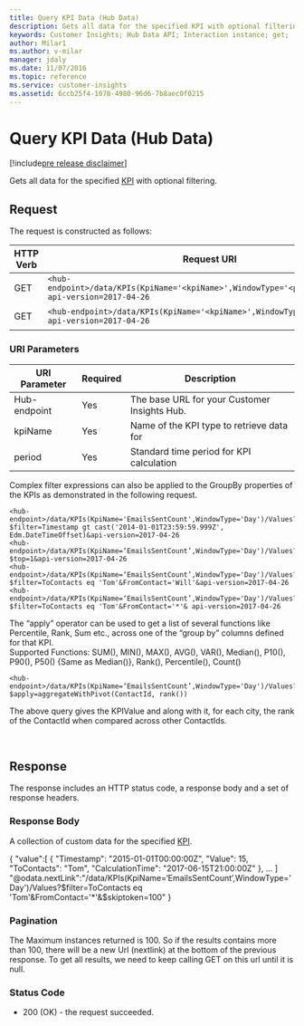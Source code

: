 ```yaml
---
title: Query KPI Data (Hub Data)
description: Gets all data for the specified KPI with optional filtering.
keywords: Customer Insights; Hub Data API; Interaction instance; get; 
author: Milar1
ms.author: v-milar
manager: jdaly
ms.date: 11/07/2016
ms.topic: reference
ms.service: customer-insights 
ms.assetid: 6ccb25f4-1078-4980-96d6-7b8aec0f0215
---
```


Query KPI Data (Hub Data)
=======================

[!include[pre release disclaimer](../../../includes/cc-beta-prerelease-disclaimer.md)]

Gets all data for the specified [KPI](../types/kpi.md) with optional filtering.


## Request 
The request is constructed as follows:

|**HTTP Verb**|**Request URI**|**Comments**|
|-------------|---------------|---------------|
|GET|`<hub-endpoint>/data/KPIs(KpiName='<kpiName>',WindowType='<period>')/Values?api-version=2017-04-26`|Gets all Kpi Values|
|GET|`<hub-endpoint>/data/KPIs(KpiName='<kpiName>',WindowType='<period>')?api-version=2017-04-26`|Get latest Kpi values|

### URI Parameters

|**URI Parameter**|**Required**|**Description**|
| --------------- | ---------- | ------------- |
|Hub-endpoint|Yes|The base URL for your Customer Insights Hub.|
|kpiName|Yes|Name of the KPI type to retrieve data for|
|period|Yes|Standard time period for KPI calculation|

Complex filter expressions can also be applied to the GroupBy properties of the KPIs as demonstrated in the following request.

```{http}  
<hub-endpoint>/data/KPIs(KpiName='EmailsSentCount',WindowType='Day')/Values?$filter=Timestamp gt cast('2014-01-01T23:59:59.999Z', Edm.DateTimeOffset)&api-version=2017-04-26
<hub-endpoint>/data/KPIs(KpiName=‘EmailsSentCount’,WindowType='Day')/Values?$top=1&api-version=2017-04-26
<hub-endpoint>/data/KPIs(KpiName=‘EmailsSentCount’,WindowType='Day')/Values?$filter=ToContacts eq 'Tom'&FromContact='Will'&api-version=2017-04-26
<hub-endpoint>/data/KPIs(KpiName=‘EmailsSentCount’,WindowType='Day')/Values?$filter=ToContacts eq 'Tom'&FromContact='*'& api-version=2017-04-26
```    

The “apply” operator can be used to get a list of several functions like Percentile, Rank, Sum etc., across one of the “group by” columns defined for that KPI.  
Supported Functions: SUM(), MIN(), MAX(), AVG(), VAR(), Median(), P10(), P90(), P50() {Same as Median()}, Rank(), Percentile(), Count() 

```{http}
<hub-endpoint>/data/KPIs(KpiName=‘EmailsSentCount’,WindowType='Day')/Values?$apply=aggregateWithPivot(ContactId, rank()) 
``` 
The above query gives the KPIValue and along with it, for each city, the rank of the ContactId when compared across other ContactIds.  

<br/>

## Response  
 The response includes an HTTP status code, a response body and a set of response headers.  


### Response Body  

A collection of custom data for the specified [KPI](../types/kpi.md). 

{
    "value":[
      {
       "Timestamp": "2015-01-01T00:00:00Z",
       "Value": 15,
       "ToContacts": "Tom",
       "CalculationTime": "2017-06-15T21:00:00Z"
       },
       ...
      ]
    "@odata.nextLink":"<hub-endpoint>/data/KPIs(KpiName=‘EmailsSentCount’,WindowType='Day')/Values?$filter=ToContacts eq 'Tom'&FromContact='*'&$skiptoken=100"
}

### Pagination
The Maximum instances returned is 100. So if the results contains more than 100, there will be a new Url (nextlink) at the bottom of the previous response. To get all results, we need to keep calling GET on this url until it is null.

### Status Code  
  
*  200 (OK) - the request succeeded.  
  
